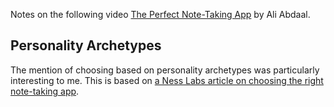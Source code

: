 Notes on the following video [The Perfect Note-Taking App](https://www.youtube.com/watch?v=wpcVQeF07G4) by Ali Abdaal.

## Personality Archetypes

The mention of choosing based on personality archetypes was particularly interesting to me. This is based on [a Ness Labs article on choosing the right note-taking app](https://nesslabs.com/how-to-choose-the-right-note-taking-app).
